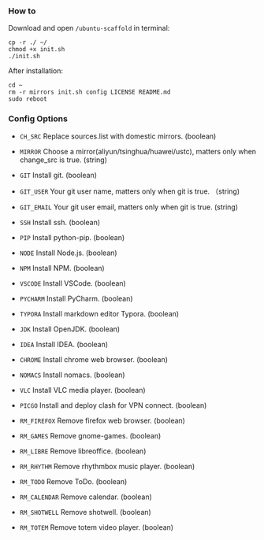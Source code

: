 ### How to

Download and open `/ubuntu-scaffold` in terminal:

```shell
cp -r ./ ~/
chmod +x init.sh
./init.sh
```

After installation:

```shell
cd ~
rm -r mirrors init.sh config LICENSE README.md
sudo reboot
```

### Config Options

- `CH_SRC`   Replace sources.list with domestic mirrors. (boolean)

- `MIRROR`   Choose a mirror(aliyun/tsinghua/huawei/ustc), matters only when change_src is true. (string)

- `GIT`   Install git. (boolean)

- `GIT_USER`   Your git user name, matters only when git is true. （string)

- `GIT_EMAIL`   Your git user email, matters only when git is true. (string)

- `SSH`   Install ssh. (boolean)

- `PIP`   Install python-pip. (boolean)

- `NODE`   Install Node.js. (boolean)

- `NPM`   Install NPM. (boolean)

- `VSCODE`   Install VSCode. (boolean)

- `PYCHARM`   Install PyCharm. (boolean) 

- `TYPORA`   Install markdown editor Typora. (boolean)

- `JDK`   Install OpenJDK. (boolean)

- `IDEA`   Install IDEA. (boolean)

- `CHROME`   Install chrome web browser. (boolean)

- `NOMACS`   Install nomacs. (boolean)

- `VLC`   Install VLC media player. (boolean)

- `PICGO`   Install and deploy clash for VPN connect. (boolean)

- `RM_FIREFOX`   Remove firefox web browser. (boolean)

- `RM_GAMES`   Remove gnome-games. (boolean)

- `RM_LIBRE`   Remove libreoffice. (boolean)

- `RM_RHYTHM`   Remove rhythmbox music player. (boolean)

- `RM_TODO`   Remove ToDo. (boolean)

- `RM_CALENDAR`   Remove calendar. (boolean)

- `RM_SHOTWELL`   Remove shotwell. (boolean)

- `RM_TOTEM`   Remove totem video player. (boolean)